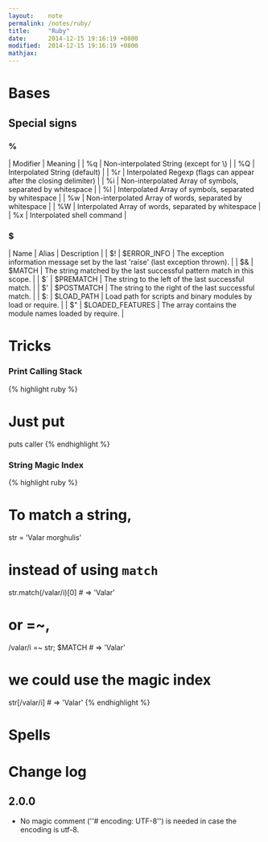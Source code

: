 ```yaml
---
layout:    note
permalink: /notes/ruby/
title:     "Ruby"
date:      2014-12-15 19:16:19 +0800
modified:  2014-12-15 19:16:19 +0800
mathjax:
---
```


# Bases

## Special signs

### %

| Modifier | Meaning                                                            |
| %q       | Non-interpolated String (except for \\)                            |
| %Q       | Interpolated String (default)                                      |
| %r       | Interpolated Regexp (flags can appear after the closing delimiter) |
| %i       | Non-interpolated Array of symbols, separated by whitespace         |
| %I       | Interpolated Array of symbols, separated by whitespace             |
| %w       | Non-interpolated Array of words, separated by whitespace           |
| %W       | Interpolated Array of words, separated by whitespace               |
| %x       | Interpolated shell command                                         |

### $

| Name | Alias            | Description                                                                        |
| \$!  | $ERROR_INFO      | The exception information message set by the last 'raise' (last exception thrown). |
| \$&  | $MATCH           | The string matched by the last successful pattern match in this scope.             |
| \$`  | $PREMATCH        | The string to the left of the last successful match.                               |
| \$'  | $POSTMATCH       | The string to the right of the last successful match.                              |
| \$:  | $LOAD_PATH       | Load path for scripts and binary modules by load or require.                       |
| \$"  | $LOADED_FEATURES | The array contains the module names loaded by require.                             |

# Tricks

### Print Calling Stack

{% highlight ruby %}
# Just put
puts caller
{% endhighlight %}

### String Magic Index

{% highlight ruby %}
# To match a string,
str = 'Valar morghulis'
# instead of using `match`
str.match(/valar/i)[0] # => 'Valar'
# or =~,
/valar/i =~ str; $MATCH # => 'Valar'
# we could use the magic index
str[/valar/i] # => 'Valar'
{% endhighlight %}

# Spells

# Change log

## 2.0.0

* No magic comment (''# encoding: UTF-8'') is needed in case the encoding is utf-8.

<!-- # Operators

## &

[[coding:ruby:operator_and]]

## *

### Mutiplication

{% highlight ruby %}
1 - 0.618*0.618 # => 0.6180760000...
{% endhighlight %}

### For Array & String

{% highlight ruby %}
[1,2] * 3 # => [1,2,1,2,1,2]
"Ruby" * 5 # => "RubyRubyRubyRubyRuby"
{% endhighlight %}

### Create an array

{% highlight ruby %}
*a = 1,2,3 # => [1,2,3]

# 定义方法时，可以利用这一点来建立任意长度的参数列表
def fun(*args)
p args
end

fun 1,2 # => [1,2]
fun 1,2,3,4,5 # => [1,2,3,4,5]

# 形参列表中最多只能有一个星号
def fun(*a, *b); end # => SyntaxError: syntax error, unexpected *
{% endhighlight %}

### 出现在形参列表中时的特殊用法

{% highlight ruby %}
# 延续上例
def fun(*args)
p args
puts "-----"
p *args # 注意有无星号的区别
end

fun [1],[1,2],[1,2,3]
# [[1],[1,2],[1,2,3]]
# -----
# [1]
# [1,2]
# [1,2,3]
{% endhighlight %}

# Design Models

## Observer

Ruby 中为实现 Observer 模式提供了 observer 库。利用该库提供的 Observer 模块，可以很容易地实现 Observer 模式。

{% highlight ruby %}
require "observer"

# Observable
class Tick
include Observable
def tick
loop do
now = Time.now
changed
notify_observers(now.hour, now.min, now.sec)
sleep 1.0 - Time.now.usec/1000000.0
end
end
end

# Observer
class TextClock
def update(h,m,s)
printf "\e[8D%02d:%02d:%02d", h, m, s
STDOUT.flush
end
end

tick = Tick.new
tick.add_observer(TextClock.new)
tick.tick
{% endhighlight %}

# Here document

引入文档 (here document) 常用于跨行字符串、大量内插写等情景。

{% highlight ruby %}
str = <<END_OF_DOC
This is the string
And a second line
<<END_OF_DOC
{% endhighlight %}

引入文档默认允许内插，同双引号字符串。要想关闭内插，需在结束符前后加上单引号。

{% highlight ruby %}
str = <<'END_OF_DOC'
1+1=#{1+1}
<<END_OF_DOC
=> "1+1=\#{1+1}\n"
{% endhighlight %}

若加上双引号，与默认效果一样，允许内插。

<code ruby>
str = <<"END_OF_DOC"
1+1=#{1+1}
<<END_OF_DOC
=> "1+1=2\n"
</code>

引入文档的结束符默认必须在一行的开头。要想忽略结束符开头的空白符，需要加上“-”号。

<code ruby>
str = <<END_OF_DOC
1+1=#{1+1}
END_OF_DOC
END_OF_DOC
=> "1+1=2\n  END_OF_DOC\n"

str = <<-END_OF_DOC
1+1=#{1+1}
<<END_OF_DOC
=> "1+1=2\n"
</code>

===== 类型检查 =====

Duck Typing 给动态语言带来便利的同时也引入了静态语言中不会出现的情境：类型检查。有时需要在程序中检查参数的数据类型，继而进行针对性操作或是抛出异常。

常用的三种方法从最严格到最宽松分别是：

==== instance_of? ====

<code ruby>
obj.instance_of?(Class)
</code>

<code ruby>
"I'm a rubyist".instance_of?(String) # => true
"I'm a rubyist".instance_of?(Object) # => false
</code>

当obj是Class类的实例时返回true。

松本建议，要尽量避免这样明确的类型检查。

==== is_a? / kind_of? ====

<code ruby>
obj.is_a?(Class)
obj.kind_of?(Class)
</code>

<code ruby>
"I'm a rubyist".is_a?(String) # => true
"I'm a rubyist".is_a?(Object) # => true
</code>

当Class是obj所属的类，或者Class是obj所属类的基类或Mix-in模块时，返回true。

=== respond_to? ===

<code ruby>
obj.respond_to?(:method, include_all = false)
</code>

<code ruby>
"I'm a rubyist".respond_to?:to_s # => true
</code>

* 如果:method能够被obj所响应，返回true；
* 如果:method未实现，返回false；
* 如果:method未定义，将调用obj的私有方法respond_to_missing?并将其结果返回；
* include_all为true时，protected和private方法将被考虑在内。

这个方法最为推荐的，符合Ruby精神~

===== 元编程 | Meta programming =====

元编程是对程序进行编程的意思，咋看起来似乎没什么用。下面就引用《松本行弘的程序世界》中例子，一展元编程的动态生成能力。

Ruby 类中内嵌的 attr_accessor 方法模块可以动态生成访问示例变量的方法。

<code ruby>
class Person
attr_accessor :name, :age
end
</code>

attr_accessor 实质上是 Module 类提供的一个方法，在 Ruby 内部用C语言实现的，大致相当于以下 Ruby 代码：

<code ruby>
class Module

def attr_accessor(*syms)
syms.each do |sym|
class_eval %{
  def #{sym}
  @#{sym}
  end
  def #{sym}={val}
  @#{sym}=va
  emd
}
end
end
end
</code>

===== 迭代器 | Iterators =====

要实现Enumerable，就需要实现each方法。而Ruby核心库中Array（以及Hash等）的each方法有两种形式，前者是常用的块方式，而后者返回的外部迭代器却常常让我非常迷惑：

<code ruby>
(Array)      each {|item| ...}
(Enumerator) each
</code>

引入外部迭代器的是为了克服Enumerbable的局限：Enumerable依赖于each方法，而且不能并行执行。例如String类，在不同情境下希望用不同的单位来枚举(each)。在Ruby1.9之后，String类的循环可以根据需要，选择each_char, each_line或者each_byte等不同方法，这些方法与上例一样，也具有两种形式。例如：

<code ruby>
str.each_byte.max
# String类没有include Enumerable模块，因而不能直接str.max
# str.each_byte返回的是Enumerable::Enumerator对象，该对象有max方法，从而达到目的

# 类似的可以有，
str.each_char.max
str.each_line.max
</code>

对于用户自定义的类，若调用没有块的each方法，有可能并不返回Enumerator的情况，用enum_for最为安全（不清楚这一段Enumerable历史的我就写过这样的类）。下面两段代码作为一个例子，比较有外部迭代器前后，用Ruby来定义Enumerable模块中zip方法的差别。

<code ruby>
# 把参数变成数组的版本
module Enumerable
def zip(*args)
n = 0
args = args.map{|a| a.to_a}
self.each do |x|
yield [x, *args.map{|a| a[n]}]
n += 1
end
end
end
# 两个主要问题
# 1. 大量数据转换成数组造成内存的浪费
# 2. 不能处理无限循环的Enumerable

# 使用外部迭代器的版本
module Enumerable
def zip(*args)
args = args.map{|a| a.enum_for(:each)}
self.each do |x|
yield [x, *args.map{ |a|
  a.next rescue nil # 如果后面没有元素，加入一个nil
  }]
  end
  end
  end
  </code>

  外部迭代器还可以配合loop，利用迭代中止异常(StopIteration)中止循环。

  <code ruby>
  a = [1,2,3]
  b = [1,2,3,4]
  result = []
  ia = a.each
  ib = b.each
  loop do
  result.push ia.next
  result.push ib.next
  end
  result # => [1,1,2,2,3,3]
  </code>

  ===== 特异方法 | Singleton method =====

  Ruby 中不但能够动态地打开已定义的类修改其内容，还可以为实例对象定义其特有的方法（特异方法，即其他同类对象没有而该对象独有的方法）。下面用一个例子，结合 Object 类中包含的 methods 和 singleton_methods 来说明这一特性：

  <code ruby>
  class Class
  def fun1; end
  end

  module Fun2
  def fun2; end
  end

  obj = Class.new
  class << obj
  include Fun2
  def fun3; end
  end

  # (Array) methods(all = true)
  obj.methods(true) # => [:fun3, :fun2, ... , :fun1, ...]
  obj.methods(false) # => [:fun3]

  # (Array) singleton_methods(all = true)
  obj.singleton_methods(true) # => [:fun3, :fun2]
  obj.singleton_methods(false) # => [:fun3]
  </code>

  由这个例子可以发现，methods(false) 的结果相对较为难懂，而又与 singleton_methods(false) 等价。因此在平常使用的时候，推荐使用除了 methods(false) 之外的三种形式查询：

  methods
  singleton_methods
  singleton_methods(false)

  ===== 猴子补丁 | Monkey patch =====

  Ruby 的类是开放类，利用语句 undef, alias 等（或对应方法 undef_method, alias_method 等）很容易为现有程序打上猴子补丁。

  <code ruby>
  # Patch for Object
  class ExampleClass < Object
  def do_something
  p "do_something"
  end
  end
  e = ExampleClass.new
  e.do_something
  # "do_something"

  # Patch for ExampleClass
  class ExampleClass
  alias do_something_origin do_something
  def do_something
  p "enter do_something"

  do_something_origin

  p "exit do_something"
  end
  end
  e.do_something
  # "enter do_something"
  # "do_something"
  # "exit do_something"
  </code>

  ===== 字符编码 | Character encoding =====

  编程中的字符编码问题始终是一个难题。Unicode字符集有多种编码方式，主要的有UTF-8、UTF-16、UTF-32：

  * UTF-8格式是可变长的，具有兼容ASCII编码、不含NUL文字这两个突出的优点，因此易于利用过去的资产。
  * UTF-16和UTF-32分别用16位和32位表示文字，根据字节存储顺序的不同，又分为LE和BE版本。通常在文件头存入BOM标志 (byte order mark, BOM)，编码为0xfeff。根据内存顺序"fe ff"还是“ff fe”就能够决定是LE还是BE了。

  程序为了应对编码问题通常有两种策略：

  * UCS (Universal Character Set) 方式，在程序中使用共同的文字集，输入输出时程序将文本数据全部转换为UCS。因为原理简单而应用广泛。
  * CSI (Character Set Independent) 方式，在程序中不对文字集作变换，按照原编码处理。

  Ruby从1.9开始，走上了CSI之路。每个字符串都含有编码信息，指定了编码方式。在程序文件的第一行（如果有#!行，则在第二行）放入特定注释，可以确定该程序文件内所有字符串的编码方式；2.0中，Unicode直接作为了Ruby的默认编码，这一行可以省略。

  <code ruby>
  #!/usr/bin/env ruby
  # encoding: UTF-8
  File.open(path, 'r:UTF-8').each do |line|
  printf "f=%s\n", line.encoding # 显示"f=UTF-8"
  print line.encode("ASCII")     # 变换为ASCII编码
  end
  </code>

  ===== 对象复制 =====

  Ruby 中经常出现 Marshal 一词，实际上是对象持久化的一种方法。对象文本化是最常用的方法，在 Java 和 C# 中
  常用 serialize (序列化)而 Ruby 则使用 marshal (军队整列)一词。Marshal 会递归保存该对象引用的所有对象，
  因此相比 Object#clone 方法的浅复制，marshal 可以用于深复制。

  <code ruby>
  Wrap = Struct.new(:core)
  Core = Struct.new(:data)
  source = Wrap.new(Core.new(1))

  puts "Shallow Copy:"
  (mirror = source.clone).core.data+=2
  p source, mirror

  puts "Deep Copy:"
  (mirror = Marshal.load(Marshal.dump(source))).core.data+=2
  p source, mirror

  #=== 运行结果 =>
  # Shallow Copy:
  # #<struct Wrap core=#<struct Core data=3>>
  # #<struct Wrap core=#<struct Core data=3>>
  # Deep Copy:
  # #<struct Wrap core=#<struct Core data=3>>
  # #<struct Wrap core=#<struct Core data=5>>
  </code>

  ===== 其他 =====

  ==== 匹配回文的正则表达式 ====

  <code ruby>
  "abcba" =~ /\A(?&lt;a&gt;|.|(?:(?&lt;b&gt;.)\g&lt;a&gt;\k&lt;b+0&gt;))\z/
  </code>
 -->
